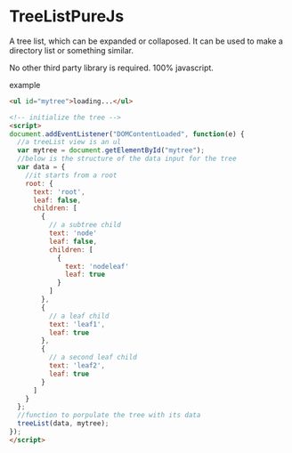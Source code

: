 # TreeListPureJs
A tree list, which can be expanded or collaposed.  It can be used to make a directory list or something similar.

No other third party library is required. 100% javascript.

example
```html
<ul id="mytree">loading...</ul>

<!-- initialize the tree -->
<script>
document.addEventListener("DOMContentLoaded", function(e) {
  //a treeList view is an ul
  var mytree = document.getElementById("mytree");
  //below is the structure of the data input for the tree
  var data = { 
    //it starts from a root
    root: {
      text: 'root',
      leaf: false,
      children: [
        {
          // a subtree child
          text: 'node'
          leaf: false,
          children: [
            {
              text: 'nodeleaf'
              leaf: true
            }
          ]
        },
        {
          // a leaf child
          text: 'leaf1',
          leaf: true
        },
        {
          // a second leaf child
          text: 'leaf2',
          leaf: true
        }
      ]
    }
  };
  //function to porpulate the tree with its data
  treeList(data, mytree);
});
</script>

